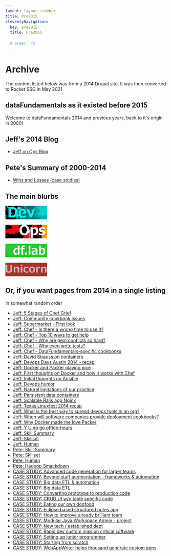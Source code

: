 ```yaml
---
layout: layout-sidebar
title: Pre2015
eleventyNavigation:
  key: pre2015
  title: Pre2015

  # order: 42
---
```


# Archive

The content listed below was from a 2014 Drupal site. It was then converted to Rocket SSG in May 2021

## dataFundamentals as it existed before 2015

Welcome to dataFundamentals 2014 and previous years, back to it's origin in 2000!


## Jeff's 2014 Blog

- [Jeff on Ops Blog](/content/jeff-on-ops-blog)

## Pete's Summary of 2000-2014

- [Wins and Losses (case studies)](/content/wins-and-losses)

## The main blurbs


<a href="/content/dev-offerings"><img alt=""
                src="/static/images/peteBanner.jpg" /></a>
                
<a href="/content/ops-offerings"><img alt=""
src="/static/images/opsJeffBanner.jpg" /></a>

<a href="/content/df.lab"><img alt=""
src="/static/images/scienceBanner.jpg" /></a>

<a href="/content/unicorn-gap"><img alt=""
src="/static/images/unicornGapBanner.jpg"
style="border-style: solid; border-width: 0px" /></a>

## Or, if you want pages from 2014 in a single listing

In somewhat random order

- [Jeff: 5 Stages of Chef Grief](/content/5-stages-chef-grief)
- [Jeff: Community cookbook issues](/content/chef-community-cookbook-issues)
- [Jeff: Supermarket - First look](/content/chef-supermarket-first-look)
- [Jeff: Chef - Is there a wrong time to use it?](/content/chef-there-wrong-time-use-it)
- [Jeff: Chef - Top 10 ways to get help](/content/chef-top-10-ways-get-help)
- [Jeff: Chef - Why are gem conflicts so hard?](/content/chef-why-are-gem-conflicts-so-hard)
- [Jeff: Chef - Why even write tests?](/content/chef-why-even-write-tests)
- [Jeff: Chef - DataFundamentals-specific cookbooks](/content/datafundamentals-specific-chef-cookbooks)
- [Jeff: David Strauss on containers](/content/david-strauss-containers)
- [Jeff: Devops Days Austin 2014 - recap](/content/devops-days-austin-2014-my-recap)
- [Jeff: Docker and Packer playing nice](/content/docker-and-packer-playing-nice-part-1)
- [Jeff: First thoughts on Docker and how it works with Chef](/content/first-thoughts-docker-and-how-it-works-chef)
- [Jeff: Initial thoughts on Ansible](/content/initial-thoughts-ansible)
- [Jeff: Devops humor](/content/list-devops-humor)
- [Jeff: Natural limitations of our practice](/content/natural-limitations)
- [Jeff: Persistent data containers](/content/persistent-data-containers-option-1)
- [Jeff: Scalable Rails app Nginx](/content/scalable-rails-app-nginx)
- [Jeff: Texas Linuxfest 2014 recap](/content/texas-linuxfest-2014-quick-recap)
- [Jeff: What is the best way to spread devops tools in an org?](/content/what-best-way-spread-devops-tools-organization)
- [Jeff: When will software companies provide deployment cookbooks?](/content/when-will-software-companies-provide-deployment-cookbooks)
- [Jeff: Why Docker made me love Packer](/content/why-docker-made-me-love-packer)
- [Jeff: Y U no go office-hours](/content/y-u-no-go-office-hours)
- [Jeff: Skill Summary](/content/jeff-carapetyan)
- [Jeff: Skillset](/content/skillset-jeff-carapetyan)
- [Jeff: Human](/content/human-jeff-carapetyan)
- [Pete: Skill Summary](/content/pete-carapetyan)
- [Pete: Skillset](/content/skillset-pete-carapetyan)
- [Pete: Human](/content/human-pete-carapetyan)
- [Pete: Hadoop Smackdown](/content/austin-jug-be-ready-smackdown)
- [CASE STUDY: Advanced code generation for larger teams](/content/case-study-advanced-code-generation-and-tooling-very-large-teams)
- [CASE STUDY: Beyond staff augmentation - frameworks & automation](/content/case-study-beyond-staff-augmentation-frameworks-and-automation)
- [CASE STUDY: Big data ETL & automation](/content/case-study-big-data-etl-automation)
- [CASE STUDY: Big data ETL](/content/case-study-big-data-etl)
- [CASE STUDY: Converting prototype to production code](/content/case-study-converting-prototype-code-base-production-code-base)
- [CASE STUDY: CRUD UI w/o table specific code](/content/case-study-crud-ui-without-table-specific-code)
- [CASE STUDY: Eating our own dogfood](/content/case-study-eating-our-own-devops-dog-food)
- [CASE STUDY: Eclipse based structured notes app](/content/case-study-eclipse-based-structured-notes-app)
- [CASE STUDY: How to improve already brilliant team](/content/case-study-how-improve-performance-already-brilliant-team)
- [CASE STUDY: Modular Java Workspace Admin - project](/content/case-study-modular-java-workspace-administration)
- [CASE STUDY: New tech / established dept](/content/case-study-new-technologies-established-department)
- [CASE STUDY: Rapid dev custom mission critical software](/content/case-study-rapid-development-custom-mission-critical-software)
- [CASE STUDY: Setting up junior programmer](/content/case-study-setting-junior-programmer-finished-app-administer-and-maintain)
- [CASE STUDY: Starting from scratch](/content/case-study-starting-scratch)
- [CASE STUDY: WebAppWriter helps thousand generate custom apps](/content/case-study-webappwriter-helps-thousand-generate-custom-applications)
